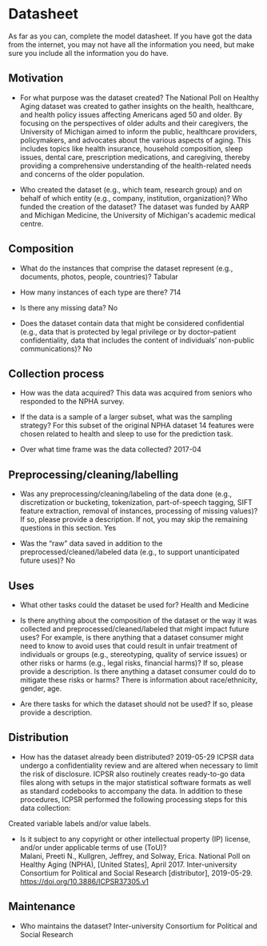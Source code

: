 # Datasheet

As far as you can, complete the model datasheet. If you have got the data from the internet, you may not have all the information you need, but make sure you include all the information you do have. 

## Motivation

- For what purpose was the dataset created? 
The National Poll on Healthy Aging dataset was created to gather insights on the health, healthcare, and health policy issues affecting Americans aged 50 and older. By focusing on the perspectives of older adults and their caregivers, the University of Michigan aimed to inform the public, healthcare providers, policymakers, and advocates about the various aspects of aging. This includes topics like health insurance, household composition, sleep issues, dental care, prescription medications, and caregiving, thereby providing a comprehensive understanding of the health-related needs and concerns of the older population.

- Who created the dataset (e.g., which team, research group) and on behalf of which entity (e.g., company, institution, organization)? Who funded the creation of the dataset?
The dataset was funded by AARP and Michigan Medicine, the University of Michigan's academic medical centre.
 
## Composition

- What do the instances that comprise the dataset represent (e.g., documents, photos, people, countries)? 
Tabular

- How many instances of each type are there? 
714

- Is there any missing data?
No

- Does the dataset contain data that might be considered confidential (e.g., data that is protected by legal privilege or by    doctor–patient confidentiality, data that includes the content of individuals’ non-public communications)?
No

## Collection process

- How was the data acquired? 
This data was acquired from seniors who responded to the NPHA survey.

- If the data is a sample of a larger subset, what was the sampling strategy? 
For this subset of the original NPHA dataset 14 features were chosen related to health and sleep to use for the prediction task.

- Over what time frame was the data collected?
2017-04

## Preprocessing/cleaning/labelling

- Was any preprocessing/cleaning/labeling of the data done (e.g., discretization or bucketing, tokenization, part-of-speech tagging, SIFT feature extraction, removal of instances, processing of missing values)? If so, please provide a description. If not, you may skip the remaining questions in this section. 
Yes

- Was the “raw” data saved in addition to the preprocessed/cleaned/labeled data (e.g., to support unanticipated future uses)? 
No
 
## Uses

- What other tasks could the dataset be used for? 
Health and Medicine

- Is there anything about the composition of the dataset or the way it was collected and preprocessed/cleaned/labeled that might impact future uses? For example, is there anything that a dataset consumer might need to know to avoid uses that could result in unfair treatment of individuals or groups (e.g., stereotyping, quality of service issues) or other risks or harms (e.g., legal risks, financial harms)? If so, please provide a description. Is there anything a dataset consumer could do to mitigate these risks or harms? 
There is information about race/ethnicity, gender, age.

- Are there tasks for which the dataset should not be used? If so, please provide a description.

## Distribution

- How has the dataset already been distributed? 
2019-05-29 ICPSR data undergo a confidentiality review and are altered when necessary to limit the risk of disclosure. ICPSR also routinely creates ready-to-go data files along with setups in the major statistical software formats as well as standard codebooks to accompany the data. In addition to these procedures, ICPSR performed the following processing steps for this data collection:

Created variable labels and/or value labels.

- Is it subject to any copyright or other intellectual property (IP) license, and/or under applicable terms of use (ToU)?  
Malani, Preeti N., Kullgren, Jeffrey, and Solway, Erica. National Poll on Healthy Aging (NPHA), [United States], April 2017. Inter-university Consortium for Political and Social Research [distributor], 2019-05-29. https://doi.org/10.3886/ICPSR37305.v1

## Maintenance

- Who maintains the dataset?
Inter-university Consortium for Political and Social Research

